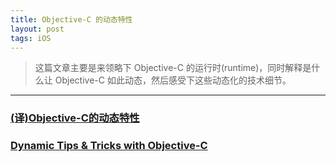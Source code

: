 ```yaml
---
title: Objective-C 的动态特性
layout: post
tags: iOS 
---
```


> 这篇文章主要是来领略下 Objective-C 的运行时(runtime)，同时解释是什么让 Objective-C 如此动态，然后感受下这些动态化的技术细节。

---

### [(译)Objective-C的动态特性](http://blog.leezhong.com/ios/2013/08/03/dynamic-tips-and-tricks-with-objective-c.html)


### [Dynamic Tips & Tricks with Objective-C](http://pilky.me/view/21)